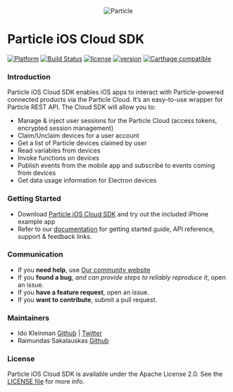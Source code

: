 <p align="center" >
<img src="http://oi60.tinypic.com/116jd51.jpg" alt="Particle" title="Particle">
</p>

# Particle iOS Cloud SDK

[![Platform](https://img.shields.io/badge/platform-iOS-10a4fa.svg)](https://github.com/particle-iot/particle-sdk-ios) [![Build Status](https://api.travis-ci.org/particle-iot/particle-sdk-ios.svg)](https://travis-ci.org/particle-iot/particle-sdk-ios) [![license](https://img.shields.io/hexpm/l/plug.svg)](https://github.com/particle-iot/particle-sdk-ios/blob/master/LICENSE) [![version](https://img.shields.io/badge/cocoapods-0.8.0-green.svg)](https://github.com/particle-iot/particle-sdk-ios/blob/master/CHANGELOG.md) [![Carthage compatible](https://img.shields.io/badge/carthage-compatible-4BC51D.svg?style=flat)](https://github.com/Carthage/Carthage)

### Introduction

Particle iOS Cloud SDK enables iOS apps to interact with Particle-powered connected products via the Particle Cloud. It’s an easy-to-use wrapper for Particle REST API. The Cloud SDK will allow you to:

- Manage & inject user sessions for the Particle Cloud (access tokens, encrypted session management)
- Claim/Unclaim devices for a user account
- Get a list of Particle devices claimed by user
- Read variables from devices
- Invoke functions on devices
- Publish events from the mobile app and subscribe to events coming from devices
- Get data usage information for Electron devices

### Getting Started

- Download [Particle iOS Cloud SDK](https://github.com/particle/particle-sdk-ios/archive/master.zip) and try out the included iPhone example app
- Refer to our [documentation](https://docs.particle.io/reference/ios/) for getting started guide, API reference, support & feedback links.


### Communication

- If you **need help**, use [Our community website](http://community.particle.io)
- If you **found a bug**, _and can provide steps to reliably reproduce it_, open an issue.
- If you **have a feature request**, open an issue.
- If you **want to contribute**, submit a pull request.


### Maintainers

- Ido Kleinman [Github](https://www.github.com/idokleinman) | [Twitter](https://www.twitter.com/idokleinman)
- Raimundas Sakalauskas [Github](https://www.github.com/raimundassakalauskas)

### License

Particle iOS Cloud SDK is available under the Apache License 2.0. See the [LICENSE file](https://github.com/particle-iot/particle-sdk-ios/blob/master/LICENSE) for more info.
